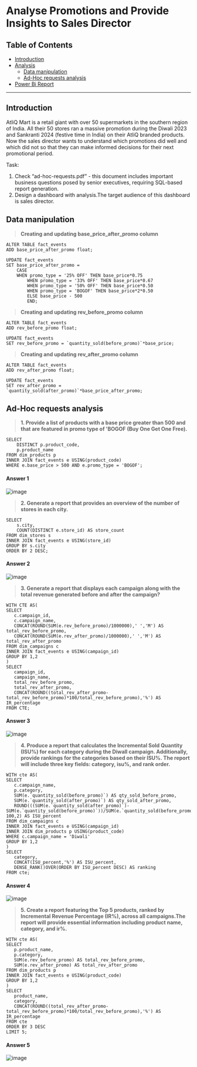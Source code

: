 # Analyse Promotions and Provide Insights to Sales Director

## Table of Contents

- [Introduction](#Introduction)
- [Analysis](#analysis)
    - [Data manipulation](#data-manipulation)
    - [Ad-Hoc requests analysis](#Ad-Hoc-requests-analysis)
- [Power Bi Report](https://app.powerbi.com/groups/me/reports/a8aeab5c-07d7-4546-8cfe-bf956d7fe6f3/8df026711f41610dc290?experience=power-bi&bookmarkGuid=1150f02c0a898a302262)

***

## Introduction
AtliQ Mart is a retail giant with over 50 supermarkets in the southern region of India. All their 50 stores ran a massive promotion during the Diwali 2023 and Sankranti 2024 (festive time in India) on their AtliQ branded products. Now the sales director wants to understand which promotions did well and which did not so that they can make informed decisions for their next promotional period.

Task:
1.    Check “ad-hoc-requests.pdf” - this document includes important business questions posed by senior executives, requiring SQL-based report generation.
2.    Design a dashboard with analysis.The target audience of this dashboard is sales director.

## Data manipulation
> **Creating and updating base_price_after_promo column**
```
ALTER TABLE fact_events
ADD base_price_after_promo float;

UPDATE fact_events
SET base_price_after_promo =	
	CASE
	WHEN promo_type = '25% OFF' THEN base_price*0.75
        WHEN promo_type = '33% OFF' THEN base_price*0.67
        WHEN promo_type = '50% OFF' THEN base_price*0.50
        WHEN promo_type = 'BOGOF' THEN base_price*2*0.50
        ELSE base_price - 500
        END;
```
> **Creating and updating rev_before_promo column**
```
ALTER TABLE fact_events
ADD rev_before_promo float;

UPDATE fact_events
SET rev_before_promo = `quantity_sold(before_promo)`*base_price;
```
> **Creating and updating rev_after_promo column**
```
ALTER TABLE fact_events
ADD rev_after_promo float;

UPDATE fact_events
SET rev_after_promo = `quantity_sold(after_promo)`*base_price_after_promo;
```
## **Ad-Hoc requests analysis**
> **1. Provide a list of products with a base price greater than 500 and that are featured in promo type of 'BOGOF (Buy One Get One Free).**
```
SELECT
    DISTINCT p.product_code,
    p.product_name
FROM dim_products p
INNER JOIN fact_events e USING(product_code)
WHERE e.base_price > 500 AND e.promo_type = 'BOGOF';
```
#### Answer 1
![image](https://github.com/nabyendukuiti/Analyse-Promotions-and-Provide-Insights-to-Sales-Director/assets/140970847/c2657b33-33bd-4173-9b20-d0fcb3d8aa2f)

> **2. Generate a report that provides an overview of the number of stores in each city.**
```
SELECT 
    s.city, 
    COUNT(DISTINCT e.store_id) AS store_count
FROM dim_stores s
INNER JOIN fact_events e USING(store_id)
GROUP BY s.city
ORDER BY 2 DESC;
```
#### Answer 2
![image](https://github.com/nabyendukuiti/Analyse-Promotions-and-Provide-Insights-to-Sales-Director/assets/140970847/1b1052af-8d7b-409d-a0a5-6517e2d88578)

> **3. Generate a report that displays each campaign along with the total revenue generated before and after the campaign?**
```
WITH CTE AS(
SELECT 
   c.campaign_id,
   c.campaign_name,
   CONCAT(ROUND(SUM(e.rev_before_promo)/1000000),' ','M') AS total_rev_before_promo,
   CONCAT(ROUND(SUM(e.rev_after_promo)/1000000),' ','M') AS total_rev_after_promo
FROM dim_campaigns c
INNER JOIN fact_events e USING(campaign_id)
GROUP BY 1,2
)
SELECT 
   campaign_id, 
   campaign_name, 
   total_rev_before_promo, 
   total_rev_after_promo,
   CONCAT(ROUND((total_rev_after_promo-total_rev_before_promo)*100/total_rev_before_promo),'%') AS IR_percentage
FROM CTE;
```
#### Answer 3
![image](https://github.com/nabyendukuiti/Analyse-Promotions-and-Provide-Insights-to-Sales-Director/assets/140970847/e95285e2-2f8f-45a1-b5c1-14f6b3dd9559)

> **4. Produce a report that calculates the Incremental Sold Quantity (ISU%) for each category during the Diwall campaign. 
Additionally, provide rankings for the categories based on their ISU%. The report will include three 
key fields: category, isu%, and rank order.**
```
WITH cte AS(    
SELECT 
   c.campaign_name,
   p.category,
   SUM(e.`quantity_sold(before_promo)`) AS qty_sold_before_promo,
   SUM(e.`quantity_sold(after_promo)`) AS qty_sold_after_promo,
   ROUND(((SUM(e.`quantity_sold(after_promo)`)-SUM(e.`quantity_sold(before_promo)`))/SUM(e.`quantity_sold(before_promo)`))* 100,2) AS ISU_percent
FROM dim_campaigns c
INNER JOIN fact_events e USING(campaign_id)
INNER JOIN dim_products p USING(product_code)
WHERE c.campaign_name = 'Diwali'
GROUP BY 1,2
)
SELECT
   category,
   CONCAT(ISU_percent,'%') AS ISU_percent,
   DENSE_RANK()OVER(ORDER BY ISU_percent DESC) AS ranking
FROM cte;
```
#### Answer 4
![image](https://github.com/nabyendukuiti/Analyse-Promotions-and-Provide-Insights-to-Sales-Director/assets/140970847/8a1a0bf1-8492-449f-b404-b8d11844070d)

> **5. Create a report featuring the Top 5 products, ranked by Incremental Revenue Percentage (IR%), across all campaigns.The report will provide essential information including product name, category, and ir%.**
```
WITH cte AS( 
SELECT
   p.product_name,
   p.category,
   SUM(e.rev_before_promo) AS total_rev_before_promo,
   SUM(e.rev_after_promo) AS total_rev_after_promo
FROM dim_products p
INNER JOIN fact_events e USING(product_code)
GROUP BY 1,2
)
SELECT 
   product_name,
   category,
   CONCAT(ROUND((total_rev_after_promo-total_rev_before_promo)*100/total_rev_before_promo),'%') AS IR_percentage
FROM cte
ORDER BY 3 DESC
LIMIT 5;
```
#### Answer 5
![image](https://github.com/nabyendukuiti/Analyse-Promotions-and-Provide-Insights-to-Sales-Director/assets/140970847/61720c1c-4301-4985-9647-951d499e169c)

